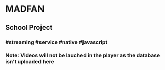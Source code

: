 # MADFAN
## School Project
### #streaming #service #native #javascript
### Note: Videos will not be lauched in the player as the database isn't uploaded here
